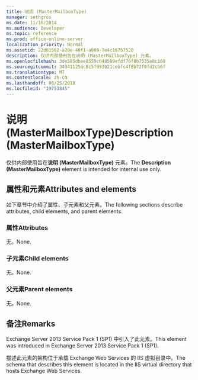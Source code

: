 ```yaml
---
title: 说明 (MasterMailboxType)
manager: sethgros
ms.date: 11/16/2014
ms.audience: Developer
ms.topic: reference
ms.prod: office-online-server
localization_priority: Normal
ms.assetid: 22d61562-a20e-40f1-a809-7e4c16757520
description: 仅供内部使用旨在说明 (MasterMailboxType) 元素。
ms.openlocfilehash: 3de585dbee8559c048599efdf76f8b7535e8c160
ms.sourcegitcommit: 34041125dc8c5f993b21cebfc4f8b72f0fd2cb6f
ms.translationtype: MT
ms.contentlocale: zh-CN
ms.lasthandoff: 06/25/2018
ms.locfileid: "19753845"
---
```

# <a name="description-mastermailboxtype"></a><span data-ttu-id="52883-103">说明 (MasterMailboxType)</span><span class="sxs-lookup"><span data-stu-id="52883-103">Description (MasterMailboxType)</span></span>

<span data-ttu-id="52883-104">仅供内部使用旨在**说明 (MasterMailboxType)** 元素。</span><span class="sxs-lookup"><span data-stu-id="52883-104">The **Description (MasterMailboxType)** element is intended for internal use only.</span></span> 

## <a name="attributes-and-elements"></a><span data-ttu-id="52883-105">属性和元素</span><span class="sxs-lookup"><span data-stu-id="52883-105">Attributes and elements</span></span>

<span data-ttu-id="52883-106">如下章节中介绍了属性、子元素和父元素。</span><span class="sxs-lookup"><span data-stu-id="52883-106">The following sections describe attributes, child elements, and parent elements.</span></span>
  
### <a name="attributes"></a><span data-ttu-id="52883-107">属性</span><span class="sxs-lookup"><span data-stu-id="52883-107">Attributes</span></span>

<span data-ttu-id="52883-108">无。</span><span class="sxs-lookup"><span data-stu-id="52883-108">None.</span></span>
  
### <a name="child-elements"></a><span data-ttu-id="52883-109">子元素</span><span class="sxs-lookup"><span data-stu-id="52883-109">Child elements</span></span>

<span data-ttu-id="52883-110">无。</span><span class="sxs-lookup"><span data-stu-id="52883-110">None.</span></span>
  
### <a name="parent-elements"></a><span data-ttu-id="52883-111">父元素</span><span class="sxs-lookup"><span data-stu-id="52883-111">Parent elements</span></span>

<span data-ttu-id="52883-112">无。</span><span class="sxs-lookup"><span data-stu-id="52883-112">None.</span></span>
  
## <a name="remarks"></a><span data-ttu-id="52883-113">备注</span><span class="sxs-lookup"><span data-stu-id="52883-113">Remarks</span></span>

<span data-ttu-id="52883-114">Exchange Server 2013 Service Pack 1 (SP1) 中引入了此元素。</span><span class="sxs-lookup"><span data-stu-id="52883-114">This element was introduced in Exchange Server 2013 Service Pack 1 (SP1).</span></span>
  
<span data-ttu-id="52883-115">描述此元素的架构位于承载 Exchange Web Services 的 IIS 虚拟目录中。</span><span class="sxs-lookup"><span data-stu-id="52883-115">The schema that describes this element is located in the IIS virtual directory that hosts Exchange Web Services.</span></span>
  

